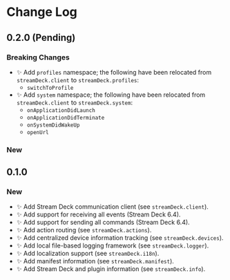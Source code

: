 <!--

## {version}

🚨 Breaking change
✨ Add
🐞 Fix
♻️ Refactor / Enhance / Update

-->

# Change Log

## 0.2.0 (Pending)

### Breaking Changes

-   ✨ Add `profiles` namespace; the following have been relocated from `streamDeck.client` to `streamDeck.profiles`:
    -   `switchToProfile`
-   ✨ Add `system` namespace; the following have been relocated from `streamDeck.client` to `streamDeck.system`:
    -   `onApplicationDidLaunch`
    -   `onApplicationDidTerminate`
    -   `onSystemDidWakeUp`
    -   `openUrl`

### New

## 0.1.0

### New

-   ✨ Add Stream Deck communication client (see `streamDeck.client`).
-   ✨ Add support for receiving all events (Stream Deck 6.4).
-   ✨ Add support for sending all commands (Stream Deck 6.4).
-   ✨ Add action routing (see `streamDeck.actions`).
-   ✨ Add centralized device information tracking (see `streamDeck.devices`).
-   ✨ Add local file-based logging framework (see `streamDeck.logger`).
-   ✨ Add localization support (see `streamDeck.i18n`).
-   ✨ Add manifest information (see `streamDeck.manifest`).
-   ✨ Add Stream Deck and plugin information (see `streamDeck.info`).
